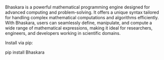 Bhaskara is a powerful mathematical programming engine designed for advanced computing and problem-solving. It offers a unique syntax tailored for handling complex mathematical computations and algorithms efficiently. With Bhaskara, users can seamlessly define, manipulate, and compute a wide range of mathematical expressions, making it ideal for researchers, engineers, and developers working in scientific domains.

Install via pip:

pip install Bhaskara